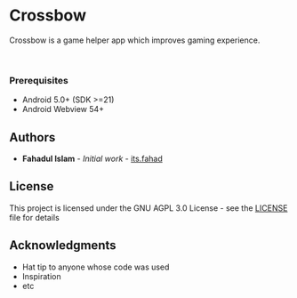 # Crossbow
Crossbow is a game helper app which improves gaming experience.

<br/>

### Prerequisites
- Android 5.0+ (SDK >=21)
- Android Webview 54+

## Authors

* **Fahadul Islam** - *Initial work* - [its.fahad](https://github.com/its.fahad)

## License

This project is licensed under the GNU AGPL 3.0 License - see the [LICENSE](LICENSE) file for details

## Acknowledgments

* Hat tip to anyone whose code was used
* Inspiration
* etc
